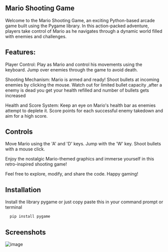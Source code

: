 ## Mario Shooting Game


Welcome to the Mario Shooting Game, an exciting Python-based arcade game built using the Pygame library. In this action-packed adventure, players take control of Mario as he navigates through a dynamic world filled with enemies and challenges.

## Features:

Player Control: Play as Mario and control his movements using the keyboard. Jump over enemies through the game to avoid death.

Shooting Mechanism: Mario is armed and ready! Shoot bullets at incoming enemies by clicking the mouse. Watch out for limited bullet capacity ,after a enemy is dead you get your health refilled and number of bullets gets increased

Health and Score System: Keep an eye on Mario's health bar as enemies attempt to deplete it. Score points for each successful enemy takedown and aim for a high score.


## Controls
Move Mario using the 'A' and 'D' keys.
Jump with the 'W' key.
Shoot bullets with a mouse click.

Enjoy the nostalgic Mario-themed graphics and immerse yourself in this retro-inspired shooting game!

Feel free to explore, modify, and share the code. Happy gaming!


## Installation

Install the library pygame or just copy paste this in your command prompt or terminal


```bash
  pip install pygame
```


## Screenshots
![image](https://github.com/Dhanraj9623/NotMario/assets/86238792/cdd55289-0ddc-4d69-ac4a-496b7a691c96)
